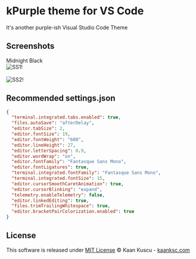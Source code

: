 # kPurple theme for VS Code

It's another purple-ish Visual Studio Code Theme

## Screenshots
Midnight Black
<br>
![SS1!](https://github.com/ksckaan1/kpurple-vscode-theme/-/raw/main/img/theme1.png) <br> <br>
![SS2!](https://github.com/ksckaan1/kpurple-vscode-theme/-/raw/main/img/theme2.png)

## Recommended settings.json

```json
{
  "terminal.integrated.tabs.enabled": true,
  "files.autoSave": "afterDelay",
  "editor.tabSize": 2,
  "editor.fontSize": 19,
  "editor.fontWeight": "600",
  "editor.lineHeight": 27,
  "editor.letterSpacing": 0.9,
  "editor.wordWrap": "on",
  "editor.fontFamily": "Fantasque Sans Mono",
  "editor.fontLigatures": true,
  "terminal.integrated.fontFamily": "Fantasque Sans Mono",
  "terminal.integrated.fontSize": 15,
  "editor.cursorSmoothCaretAnimation": true,
  "editor.cursorBlinking": "expand",
  "telemetry.enableTelemetry": false,
  "editor.linkedEditing": true,
  "files.trimTrailingWhitespace": true,
  "editor.bracketPairColorization.enabled": true
}
```

## License

This software is released under [MIT License](http://www.opensource.org/licenses/mit-license.php)
© Kaan Kuscu - [kaanksc.com](https://kaanksc.com)
